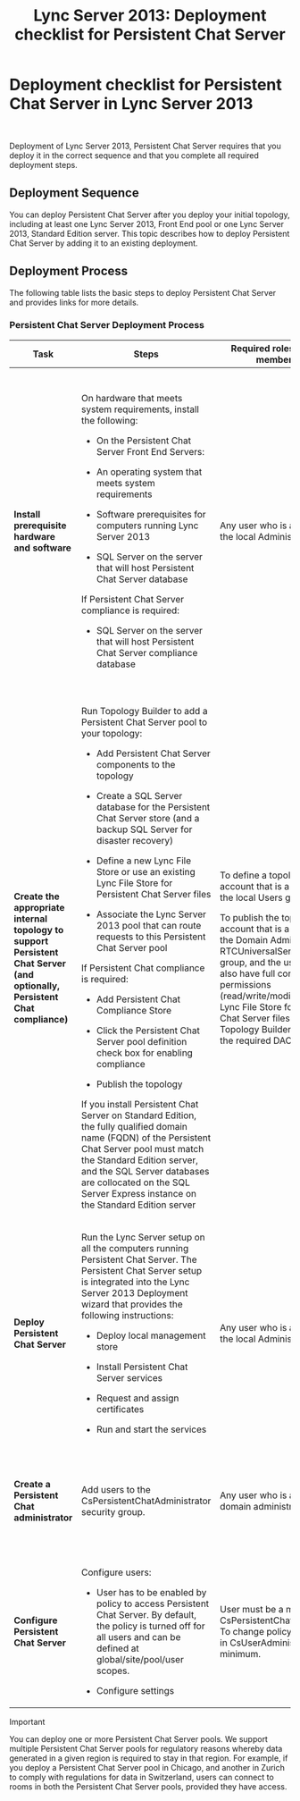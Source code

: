 ﻿---
title: 'Lync Server 2013: Deployment checklist for Persistent Chat Server'
TOCTitle: Deployment checklist for Persistent Chat Server
ms:assetid: b1108f8f-88a2-4660-8086-d25ba76f7239
ms:mtpsurl: https://technet.microsoft.com/en-us/library/Gg412851(v=OCS.15)
ms:contentKeyID: 48185155
ms.date: 07/23/2014
mtps_version: v=OCS.15
---

# Deployment checklist for Persistent Chat Server in Lync Server 2013

 


Deployment of Lync Server 2013, Persistent Chat Server requires that you deploy it in the correct sequence and that you complete all required deployment steps.

## Deployment Sequence

You can deploy Persistent Chat Server after you deploy your initial topology, including at least one Lync Server 2013, Front End pool or one Lync Server 2013, Standard Edition server. This topic describes how to deploy Persistent Chat Server by adding it to an existing deployment.

## Deployment Process

The following table lists the basic steps to deploy Persistent Chat Server and provides links for more details.

### Persistent Chat Server Deployment Process

<table>
<colgroup>
<col style="width: 25%" />
<col style="width: 25%" />
<col style="width: 25%" />
<col style="width: 25%" />
</colgroup>
<thead>
<tr class="header">
<th>Task</th>
<th>Steps</th>
<th>Required roles and group memberships</th>
<th>Related topics</th>
</tr>
</thead>
<tbody>
<tr class="odd">
<td><p><strong>Install prerequisite hardware and software</strong></p></td>
<td><p>On hardware that meets system requirements, install the following:</p>
<ul>
<li><p>On the Persistent Chat Server Front End Servers:</p></li>
</ul>
<ul>
<li><p>An operating system that meets system requirements</p></li>
<li><p>Software prerequisites for computers running Lync Server 2013</p></li>
<li><p>SQL Server on the server that will host Persistent Chat Server database</p></li>
</ul>
<p>If Persistent Chat Server compliance is required:</p>
<ul>
<li><p>SQL Server on the server that will host Persistent Chat Server compliance database</p></li>
</ul></td>
<td><p>Any user who is a member of the local Administrators group.</p></td>
<td><p><a href="lync-server-2013-supported-hardware.md">Supported hardware for Lync Server 2013</a> in the Supportability documentation</p>
<p><a href="lync-server-2013-server-software-and-infrastructure-support.md">Server software and infrastructure support in Lync Server 2013</a> in the Supportability documentation</p>
<p><a href="lync-server-2013-determining-your-system-requirements.md">Determining your system requirements for Lync Server 2013</a></p>
<p><a href="lync-server-2013-technical-requirements-for-persistent-chat-server.md">Technical requirements for Persistent Chat Server in Lync Server 2013</a></p></td>
</tr>
<tr class="even">
<td><p><strong>Create the appropriate internal topology to support Persistent Chat Server (and optionally, Persistent Chat compliance)</strong></p></td>
<td><p>Run Topology Builder to add a Persistent Chat Server pool to your topology:</p>
<ul>
<li><p>Add Persistent Chat Server components to the topology</p></li>
<li><p>Create a SQL Server database for the Persistent Chat Server store (and a backup SQL Server for disaster recovery)</p></li>
<li><p>Define a new Lync File Store or use an existing Lync File Store for Persistent Chat Server files</p></li>
<li><p>Associate the Lync Server 2013 pool that can route requests to this Persistent Chat Server pool</p></li>
</ul>
<p>If Persistent Chat compliance is required:</p>
<ul>
<li><p>Add Persistent Chat Compliance Store</p></li>
<li><p>Click the Persistent Chat Server pool definition check box for enabling compliance</p></li>
<li><p>Publish the topology</p></li>
</ul>
<p>If you install Persistent Chat Server on Standard Edition, the fully qualified domain name (FQDN) of the Persistent Chat Server pool must match the Standard Edition server, and the SQL Server databases are collocated on the SQL Server Express instance on the Standard Edition server</p></td>
<td><p>To define a topology, an account that is a member of the local Users group.</p>
<p>To publish the topology, an account that is a member of the Domain Admins group and RTCUniversalServerAdmins group, and the user should also have full control permissions (read/write/modify) on the Lync File Store for Persistent Chat Server files (so that Topology Builder can configure the required DACLs).</p></td>
<td><p><a href="lync-server-2013-adding-persistent-chat-server-to-your-deployment.md">Adding Persistent Chat Server to your deployment in Lync Server 2013</a> in the Deployment documentation</p></td>
</tr>
<tr class="odd">
<td><p><strong>Deploy Persistent Chat Server</strong></p></td>
<td><p>Run the Lync Server setup on all the computers running Persistent Chat Server. The Persistent Chat Server setup is integrated into the Lync Server 2013 Deployment wizard that provides the following instructions:</p>
<ul>
<li><p>Deploy local management store</p></li>
<li><p>Install Persistent Chat Server services</p></li>
<li><p>Request and assign certificates</p></li>
<li><p>Run and start the services</p></li>
</ul></td>
<td><p>Any user who is a member of the local Administrators group.</p></td>
<td><p><a href="lync-server-2013-deploying-persistent-chat-server.md">Deploying Persistent Chat Server in Lync Server 2013</a> in the Deployment documentation</p></td>
</tr>
<tr class="even">
<td><p><strong>Create a Persistent Chat administrator</strong></p></td>
<td><p>Add users to the CsPersistentChatAdministrator security group.</p></td>
<td><p>Any user who is a member of domain administrators.</p></td>
<td><p><a href="lync-server-2013-adding-a-persistent-chat-administrator.md">Adding a Persistent Chat administrator in Lync Server 2013</a> in the Deployment documentation</p></td>
</tr>
<tr class="odd">
<td><p><strong>Configure Persistent Chat Server</strong></p></td>
<td><p>Configure users:</p>
<ul>
<li><p>User has to be enabled by policy to access Persistent Chat Server. By default, the policy is turned off for all users and can be defined at global/site/pool/user scopes.</p></li>
<li><p>Configure settings</p></li>
</ul></td>
<td><p>User must be a member of CsPersistentChatAdministrator. To change policy, user must be in CsUserAdministrator, at a minimum.</p></td>
<td><p><a href="lync-server-2013-configuring-persistent-chat-server.md">Configuring Persistent Chat Server in Lync Server 2013</a> in the Deployment documentation</p></td>
</tr>
</tbody>
</table>



> [!IMPORTANT]
> You can deploy one or more Persistent Chat Server pools. We support multiple Persistent Chat Server pools for regulatory reasons whereby data generated in a given region is required to stay in that region. For example, if you deploy a Persistent Chat Server pool in Chicago, and another in Zurich to comply with regulations for data in Switzerland, users can connect to rooms in both the Persistent Chat Server pools, provided they have access.


